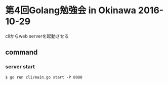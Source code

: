 # 第4回Golang勉強会 in Okinawa 2016-10-29

cliからweb serverを起動させる

## command

### server start

```
$ go run cli/main.go start -P 8080
```

